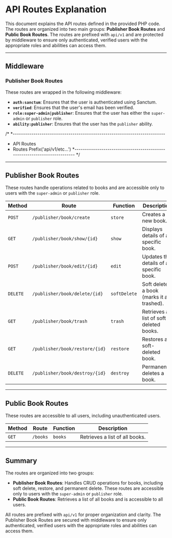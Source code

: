 # API Routes Explanation

This document explains the API routes defined in the provided PHP code. The routes are organized into two main groups: **Publisher Book Routes** and **Public Book Routes**. The routes are prefixed with `api/v1` and are protected by middleware to ensure only authenticated, verified users with the appropriate roles and abilities can access them.

---

## Middleware

### Publisher Book Routes
These routes are wrapped in the following middleware:

- **`auth:sanctum`**: Ensures that the user is authenticated using Sanctum.
- **`verified`**: Ensures that the user's email has been verified.
- **`role:super-admin|publisher`**: Ensures that the user has either the `super-admin` or `publisher` role.
- **`ability:publisher`**: Ensures that the user has the `publisher` ability.

/*
 *--------------------------------------------------------------------------
 * API Routes
 * Routes Prefix('api/v1/etc...')
 *--------------------------------------------------------------------------
*/

---

## Publisher Book Routes

These routes handle operations related to books and are accessible only to users with the `super-admin` or `publisher` role.

| **Method** | **Route**                     | **Function**       | **Description**                                                                 |
|------------|-------------------------------|--------------------|---------------------------------------------------------------------------------|
| `POST`     | `/publisher/book/create`      | `store`            | Creates a new book.                                                             |
| `GET`      | `/publisher/book/show/{id}`   | `show`             | Displays details of a specific book.                                            |
| `POST`     | `/publisher/book/edit/{id}`   | `edit`             | Updates the details of a specific book.                                         |
| `DELETE`   | `/publisher/book/delete/{id}` | `softDelete`       | Soft deletes a book (marks it as trashed).                                      |
| `GET`      | `/publisher/book/trash`       | `trash`            | Retrieves a list of soft-deleted books.                                         |
| `GET`      | `/publisher/book/restore/{id}`| `restore`          | Restores a soft-deleted book.                                                   |
| `DELETE`   | `/publisher/book/destroy/{id}`| `destroy`          | Permanently deletes a book.                                                     |

---

## Public Book Routes

These routes are accessible to all users, including unauthenticated users.

| **Method** | **Route**                     | **Function**       | **Description**                                                                 |
|------------|-------------------------------|--------------------|---------------------------------------------------------------------------------|
| `GET`      | `/books`                      | `books`            | Retrieves a list of all books.                                                  |

---

## Summary

The routes are organized into two groups:

- **Publisher Book Routes**: Handles CRUD operations for books, including soft delete, restore, and permanent delete. These routes are accessible only to users with the `super-admin` or `publisher` role.
- **Public Book Routes**: Retrieves a list of all books and is accessible to all users.

All routes are prefixed with `api/v1` for proper organization and clarity. The Publisher Book Routes are secured with middleware to ensure only authenticated, verified users with the appropriate roles and abilities can access them.

